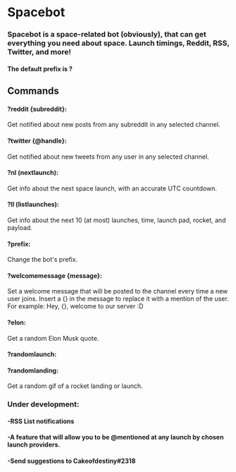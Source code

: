 # Spacebot

### Spacebot is a space-related bot (obviously), that can get everything you need about space. Launch timings, Reddit, RSS, Twitter, and more!

#### The default prefix is ? 

## Commands 
#### ?reddit {subreddit}:
Get notified about new posts from any subreddit in any selected channel.

#### ?twitter {@handle}:
Get notified about new tweets from any user in any selected channel.

#### ?nl (nextlaunch):
Get info about the next space launch, with an accurate UTC countdown.

#### ?ll (listlaunches):
Get info about the next 10 (at most) launches, time, launch pad, rocket, and payload.

#### ?prefix:
Change the bot's prefix.

#### ?welcomemessage {message}:
Set a welcome message that will be posted to the channel every time a new user joins.
Insert a {} in the message to replace it with a mention of the user.
For example: Hey, {}, welcome to our server :D

#### ?elon:
Get a random Elon Musk quote.

#### ?randomlaunch:
#### ?randomlanding:
Get a random gif of a rocket landing or launch.


### Under development:

#### -RSS List notifications

#### -A feature that will allow you to be @mentioned at any launch by chosen launch providers.

#### -Send suggestions to Cakeofdestiny#2318

